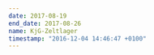 ```yaml
---
date: 2017-08-19
end_date: 2017-08-26
name: KjG-Zeltlager
timestamp: "2016-12-04 14:46:47 +0100"
---
```

